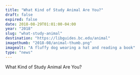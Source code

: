 ```yaml
---
title: "What Kind of Study Animal Are You?"
draft: false
expired: false
date: 2018-08-29T01:01:00-04:00
year: "2018"
slug: "what-study-animal"
destination: "https://libguides.bc.edu/animal"
imagethumb: "2018-08/animal-thumb.png"
imagealt: "A fluffy dog wearing a hat and reading a book"
type: "news"
---
```


What Kind of Study Animal Are You?
